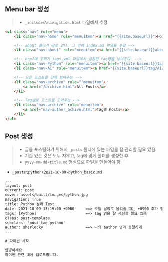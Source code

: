 ## Menu bar 생성

> - `_includes\navigation.html` 파일에서 수정



```html
<ul class="nav" role="menu">
    <li class="nav-home" role="menuitem"><a href="{{site.baseurl}}">Home</a></li>

    <!-- about 폴더가 따로 있다. 그 안에 index.md 파일을 수정 -->
    <li class="nav-about" role="menuitem"><a href="{{site.baseurl}}about/">About</a></li>

    <!-- href에 우리가 tags.yml 파일에서 설정한 tag명을 넣어준다. -->
    <li class="nav-Python" role="menuitem"><a href="{{site.baseurl}}tag/Python/">Python</a></li>
    <li class="nav-AI" role="menuitem"><a href="{{site.baseurl}}tag/AI/">AI_ML/DL</a></li>

    <!-- 모든 포스트를 전체 보여주는 -->
    <li class="nav-archive" role="'menuitem">
        <a href="/archive.html">All Posts</a>
    </li>

    <!-- Tag별로 포스트를 모아주는 -->
    <li class="nav-archive" role="menuitem">
        <a href="nav-author_achive.html">Tag별 Posts</a>
    </li>
</ul>

```



## Post 생성

> - 글을 포스팅하기 위해서 `_posts`  폴더에 있는 파일을 잘 관리할 필요 있음
> - 기존 있는 것은 모두 지우고, tag에 맞게 폴더를 생성한 후
> - `yyyy-mm-dd-title.md` 형식으로 파일을 만들어야 함



- `_posts\python\2021-10-09-python_basic.md`

```tex
---
layout: post
current: post
cover: assets/built/images/python.jpg
navigation: True
title: Python 정리 Test
date: 2021-10-09 13:19:00 +0900		==> 오늘 날짜로 올려줄 때는 +0900 추가 필요
tags: [Python]						==> Tag 명을 잘 세팅할 필요 있음
class: post-template
subclass: 'post tag-python'
author: sherlocky					==> 나의 author 명과 동일하게
---

# 파이썬 시작

안녕하세요.
파이썬 관련 내용 업로드합니다.

```

